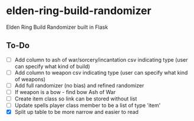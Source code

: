 # elden-ring-build-randomizer
Elden Ring Build Randomizer built in Flask

## To-Do
- [ ] Add column to ash of war/sorcery/incantation csv indicating type (user can specify what kind of build)
- [ ] Add column to weapon csv indicating type (user can specify what kind of weapons)
- [ ] Add full randomizer (no bias) and refined randomizer
- [ ] If weapon is a bow - find bow Ash of War
- [ ] Create item class so link can be stored without list
- [ ] Update spells player class member to be a list of type 'item'
- [x] Split up table to be more narrow and easier to read
